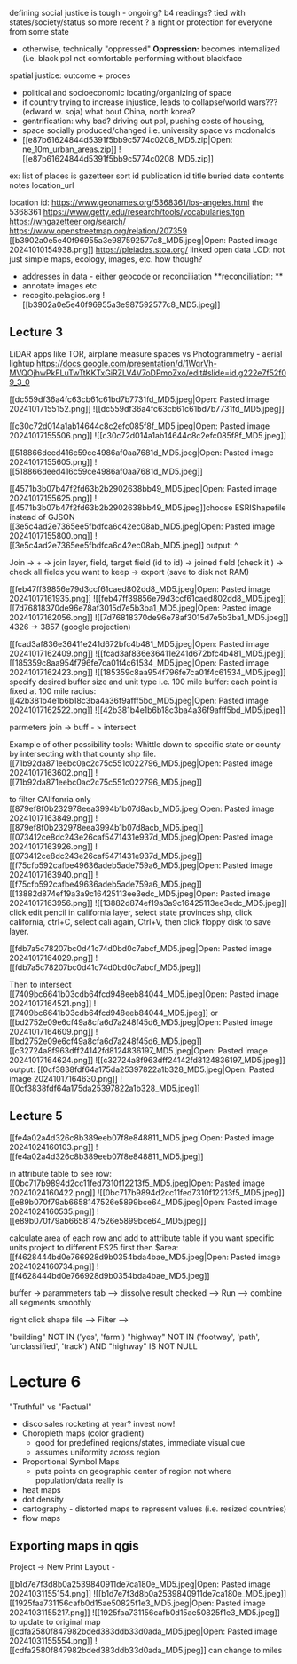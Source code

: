 defining social justice is tough - ongoing? b4 readings?
tied with states/society/status so more recent ? 
a right or protection for everyone from some state
- otherwise, technically "oppressed"
**Oppression:**
becomes internalized (i.e. black ppl not comfortable performing without blackface

spatial justice: outcome + proces
- political and socioeconomic locating/organizing of space
- if country trying to increase injustice, leads to collapse/world wars??? (edward w. soja) what bout China, north korea?
- gentrification: why bad? driving out ppl, pushing costs of housing, 
- space socially produced/changed i.e. university space vs mcdonalds
- [[e87b61624844d5391f5bb9c5774c0208_MD5.zip|Open: ne_10m_urban_areas.zip]]
![[e87b61624844d5391f5bb9c5774c0208_MD5.zip]]


ex: list of places is gazetteer
sort id
publication id
title
buried date
contents
notes
location_url

location id: https://www.geonames.org/5368361/los-angeles.html 
the 5368361
https://www.getty.edu/research/tools/vocabularies/tgn
https://whgazetteer.org/search/
https://www.openstreetmap.org/relation/207359
[[b3902a0e5e40f96955a3e987592577c8_MD5.jpeg|Open: Pasted image 20241010154938.png]]
https://pleiades.stoa.org/
linked open data LOD: not just simple maps, ecology, images, etc.
how though? 
- addresses in data - either geocode or reconciliation
**reconciliation: **
- annotate images etc
- recogito.pelagios.org
![[b3902a0e5e40f96955a3e987592577c8_MD5.jpeg]]

## Lecture 3
LiDAR apps like TOR, airplane measure spaces
vs Photogrammetry - aerial lightup
https://docs.google.com/presentation/d/1WqrVh-MVQOjhwPkFLuTwTtKKTxGiRZLV4V7oDPmoZxo/edit#slide=id.g222e7f52f09_3_0


[[dc559df36a4fc63cb61c61bd7b7731fd_MD5.jpeg|Open: Pasted image 20241017155152.png]]
![[dc559df36a4fc63cb61c61bd7b7731fd_MD5.jpeg]]

[[c30c72d014a1ab14644c8c2efc085f8f_MD5.jpeg|Open: Pasted image 20241017155506.png]]
![[c30c72d014a1ab14644c8c2efc085f8f_MD5.jpeg]]

[[518866deed416c59ce4986af0aa7681d_MD5.jpeg|Open: Pasted image 20241017155605.png]]
![[518866deed416c59ce4986af0aa7681d_MD5.jpeg]]

[[4571b3b07b47f2fd63b2b2902638bb49_MD5.jpeg|Open: Pasted image 20241017155625.png]]
![[4571b3b07b47f2fd63b2b2902638bb49_MD5.jpeg]]choose ESRIShapefile instead of GJSON
[[3e5c4ad2e7365ee5fbdfca6c42ec08ab_MD5.jpeg|Open: Pasted image 20241017155800.png]]
![[3e5c4ad2e7365ee5fbdfca6c42ec08ab_MD5.jpeg]]
output: ^

Join -> + -> join layer, field, target field (id to id) -> joined field (check it ) -> check all fields you want to keep -> export (save to disk not RAM)

[[feb47ff39856e79d3ccf61caed802dd8_MD5.jpeg|Open: Pasted image 20241017161935.png]]
![[feb47ff39856e79d3ccf61caed802dd8_MD5.jpeg]]
[[7d76818370de96e78af3015d7e5b3ba1_MD5.jpeg|Open: Pasted image 20241017162056.png]]
![[7d76818370de96e78af3015d7e5b3ba1_MD5.jpeg]]
4326 -> 3857 (google projection)

[[fcad3af836e36411e241d672bfc4b481_MD5.jpeg|Open: Pasted image 20241017162409.png]]
![[fcad3af836e36411e241d672bfc4b481_MD5.jpeg]]
[[185359c8aa954f796fe7ca01f4c61534_MD5.jpeg|Open: Pasted image 20241017162423.png]]
![[185359c8aa954f796fe7ca01f4c61534_MD5.jpeg]]
specify desired buffer size and unit type
i.e. 100 mile buffer: each point is fixed at 100 mile radius:
[[42b381b4e1b6b18c3ba4a36f9afff5bd_MD5.jpeg|Open: Pasted image 20241017162522.png]]
![[42b381b4e1b6b18c3ba4a36f9afff5bd_MD5.jpeg]]

parmeters join -> buff - > intersect

Example of other possibility tools: Whittle down to specific state or county by intersecting with that county shp file. 
[[71b92da871eebc0ac2c75c551c022796_MD5.jpeg|Open: Pasted image 20241017163602.png]]
![[71b92da871eebc0ac2c75c551c022796_MD5.jpeg]]

to filter CAlifonria only
[[879ef8f0b232978eea3994b1b07d8acb_MD5.jpeg|Open: Pasted image 20241017163849.png]]
![[879ef8f0b232978eea3994b1b07d8acb_MD5.jpeg]][[073412ce8dc243e26caf5471431e937d_MD5.jpeg|Open: Pasted image 20241017163926.png]]
![[073412ce8dc243e26caf5471431e937d_MD5.jpeg]][[f75cfb592cafbe49636adeb5ade759a6_MD5.jpeg|Open: Pasted image 20241017163940.png]]
![[f75cfb592cafbe49636adeb5ade759a6_MD5.jpeg]][[13882d874ef19a3a9c16425113ee3edc_MD5.jpeg|Open: Pasted image 20241017163956.png]]
![[13882d874ef19a3a9c16425113ee3edc_MD5.jpeg]]
click edit pencil in california layer, select state provinces shp, click california, ctrl+C, select cali again, Ctrl+V, then click floppy disk to save layer. 

[[fdb7a5c78207bc0d41c74d0bd0c7abcf_MD5.jpeg|Open: Pasted image 20241017164029.png]]
![[fdb7a5c78207bc0d41c74d0bd0c7abcf_MD5.jpeg]]

Then to intersect
[[7409bc6641b03cdb64fcd948eeb84044_MD5.jpeg|Open: Pasted image 20241017164521.png]]
![[7409bc6641b03cdb64fcd948eeb84044_MD5.jpeg]]
or [[bd2752e09e6cf49a8cfa6d7a248f45d6_MD5.jpeg|Open: Pasted image 20241017164609.png]]
![[bd2752e09e6cf49a8cfa6d7a248f45d6_MD5.jpeg]]
[[c32724a8f963dff24142fd8124836197_MD5.jpeg|Open: Pasted image 20241017164624.png]]
![[c32724a8f963dff24142fd8124836197_MD5.jpeg]]
output:
[[0cf3838fdf64a175da25397822a1b328_MD5.jpeg|Open: Pasted image 20241017164630.png]]
![[0cf3838fdf64a175da25397822a1b328_MD5.jpeg]]

## Lecture 5

[[fe4a02a4d326c8b389eeb07f8e848811_MD5.jpeg|Open: Pasted image 20241024160103.png]]
![[fe4a02a4d326c8b389eeb07f8e848811_MD5.jpeg]]

in attribute table to see row:
[[0bc717b9894d2cc11fed7310f12213f5_MD5.jpeg|Open: Pasted image 20241024160422.png]]
![[0bc717b9894d2cc11fed7310f12213f5_MD5.jpeg]]
[[e89b070f79ab6658147526e5899bce64_MD5.jpeg|Open: Pasted image 20241024160535.png]]
![[e89b070f79ab6658147526e5899bce64_MD5.jpeg]]

calculate area of each row and add to attribute table
if you want specific units project to different ES25 first then $area:
[[f4628444bd0e766928d9b0354bda4bae_MD5.jpeg|Open: Pasted image 20241024160734.png]]
![[f4628444bd0e766928d9b0354bda4bae_MD5.jpeg]]

buffer -> parammeters tab --> dissolve result checked --> Run --> combine all segments smoothly

right click shape file --> Filter --> 

"building" NOT IN ('yes', 'farm')
"highway" NOT IN ('footway', 'path', 'unclassified', 'track') AND "highway" IS NOT NULL



# Lecture 6
"Truthful" vs "Factual"
- disco sales rocketing at year? invest now!
- Choropleth maps (color gradient)
	- good for predefined regions/states, immediate visual cue
	- assumes uniformity across region
- Proportional Symbol Maps
	- puts points on geographic center of region not where population/data really is
- heat maps
- dot density
- cartography - distorted maps to represent values (i.e. resized countries)
- flow maps



## Exporting maps in qgis
Project -> New Print Layout -

[[b1d7e7f3d8b0a2539840911de7ca180e_MD5.jpeg|Open: Pasted image 20241031155154.png]]
![[b1d7e7f3d8b0a2539840911de7ca180e_MD5.jpeg]]
[[1925faa731156cafb0d15ae50825f1e3_MD5.jpeg|Open: Pasted image 20241031155217.png]]
![[1925faa731156cafb0d15ae50825f1e3_MD5.jpeg]]
to update to original map
[[cdfa2580f847982bded383ddb33d0ada_MD5.jpeg|Open: Pasted image 20241031155554.png]]
![[cdfa2580f847982bded383ddb33d0ada_MD5.jpeg]]
can change to miles
